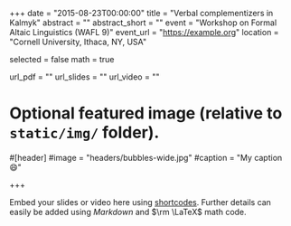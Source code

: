 +++
date = "2015-08-23T00:00:00"
title = "Verbal complementizers in Kalmyk"
abstract = ""
abstract_short = ""
event = "Workshop on Formal Altaic Linguistics (WAFL 9)"
event_url = "https://example.org"
location = "Cornell University, Ithaca, NY, USA"

selected = false
math = true

url_pdf = ""
url_slides = ""
url_video = ""

# Optional featured image (relative to `static/img/` folder).
#[header]
#image = "headers/bubbles-wide.jpg"
#caption = "My caption :smile:"

+++

Embed your slides or video here using [shortcodes](https://gcushen.github.io/hugo-academic-demo/post/writing-markdown-latex/). Further details can easily be added using *Markdown* and $\rm \LaTeX$ math code. 
